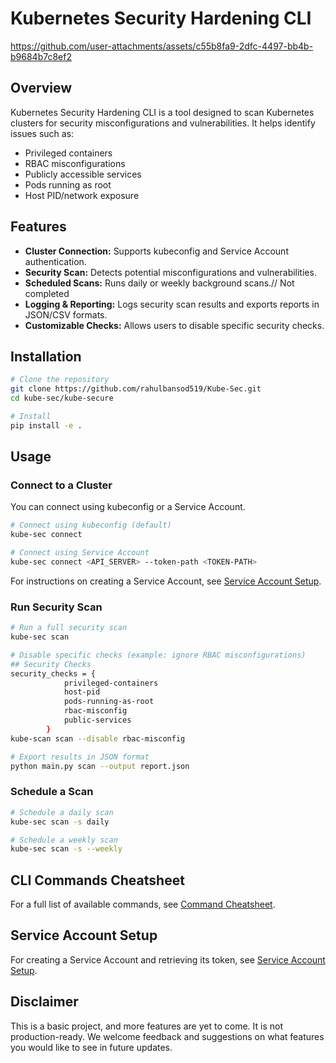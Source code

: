 # Kubernetes Security Hardening CLI


https://github.com/user-attachments/assets/c55b8fa9-2dfc-4497-bb4b-b9684b7c8ef2



## Overview
Kubernetes Security Hardening CLI is a tool designed to scan Kubernetes clusters for security misconfigurations and vulnerabilities. It helps identify issues such as:

- Privileged containers
- RBAC misconfigurations
- Publicly accessible services
- Pods running as root
- Host PID/network exposure

## Features
- **Cluster Connection:** Supports kubeconfig and Service Account authentication.
- **Security Scan:** Detects potential misconfigurations and vulnerabilities.
- **Scheduled Scans:** Runs daily or weekly background scans.// Not completed
- **Logging & Reporting:** Logs security scan results and exports reports in JSON/CSV formats.
- **Customizable Checks:** Allows users to disable specific security checks.

## Installation

```sh
# Clone the repository
git clone https://github.com/rahulbansod519/Kube-Sec.git
cd kube-sec/kube-secure

# Install 
pip install -e .
```

## Usage

### Connect to a Cluster
You can connect using kubeconfig or a Service Account.

```sh
# Connect using kubeconfig (default)
kube-sec connect

# Connect using Service Account
kube-sec connect <API_SERVER> --token-path <TOKEN-PATH>
```

For instructions on creating a Service Account, see [Service Account Setup](https://github.com/rahulbansod519/Kube-Sec/blob/main/Service%20Account%20Setup.md).

### Run Security Scan

```sh
# Run a full security scan
kube-sec scan

# Disable specific checks (example: ignore RBAC misconfigurations)
## Security Checks
security_checks = {
            privileged-containers
            host-pid
            pods-running-as-root
            rbac-misconfig
            public-services
        }
kube-scan scan --disable rbac-misconfig

# Export results in JSON format
python main.py scan --output report.json
```

### Schedule a Scan

```sh
# Schedule a daily scan
kube-sec scan -s daily

# Schedule a weekly scan
kube-sec scan -s --weekly
```

## CLI Commands Cheatsheet
For a full list of available commands, see [Command Cheatsheet](https://github.com/rahulbansod519/Kube-Sec/blob/main/COMMANDS.md).

## Service Account Setup
For creating a Service Account and retrieving its token, see [Service Account Setup](https://github.com/rahulbansod519/Kube-Sec/blob/main/Service%20Account%20Setup.md).

## Disclaimer

This is a basic project, and more features are yet to come. It is not production-ready. We welcome feedback and suggestions on what features you would like to see in future updates.



